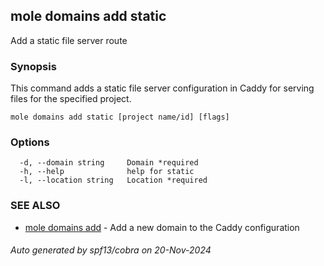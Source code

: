 ## mole domains add static

Add a static file server route

### Synopsis

This command adds a static file server configuration in Caddy for serving files for the specified project.

```
mole domains add static [project name/id] [flags]
```

### Options

```
  -d, --domain string     Domain *required
  -h, --help              help for static
  -l, --location string   Location *required
```

### SEE ALSO

* [mole domains add](mole_domains_add.md)	 - Add a new domain to the Caddy configuration

###### Auto generated by spf13/cobra on 20-Nov-2024
